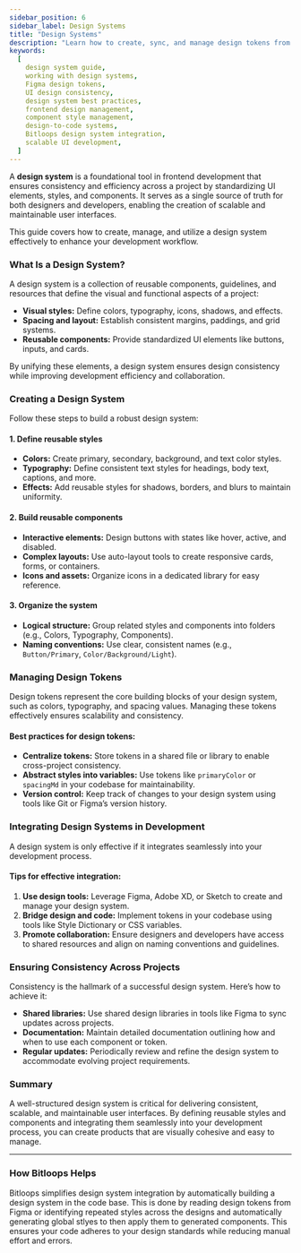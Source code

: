 ```yaml
---
sidebar_position: 6
sidebar_label: Design Systems
title: "Design Systems"
description: "Learn how to create, sync, and manage design tokens from Figma to ensure consistent UI components with Bitloops Frontend Copilot."
keywords:
  [
    design system guide,
    working with design systems,
    Figma design tokens,
    UI design consistency,
    design system best practices,
    frontend design management,
    component style management,
    design-to-code systems,
    Bitloops design system integration,
    scalable UI development,
  ]
---
```


A **design system** is a foundational tool in frontend development that ensures consistency and efficiency across a project by standardizing UI elements, styles, and components. It serves as a single source of truth for both designers and developers, enabling the creation of scalable and maintainable user interfaces.  

This guide covers how to create, manage, and utilize a design system effectively to enhance your development workflow.

### What Is a Design System?  

A design system is a collection of reusable components, guidelines, and resources that define the visual and functional aspects of a project:  

- **Visual styles:** Define colors, typography, icons, shadows, and effects.  
- **Spacing and layout:** Establish consistent margins, paddings, and grid systems.  
- **Reusable components:** Provide standardized UI elements like buttons, inputs, and cards.  

By unifying these elements, a design system ensures design consistency while improving development efficiency and collaboration.

### Creating a Design System  

Follow these steps to build a robust design system:  

#### 1. Define reusable styles  
- **Colors:** Create primary, secondary, background, and text color styles.  
- **Typography:** Define consistent text styles for headings, body text, captions, and more.  
- **Effects:** Add reusable styles for shadows, borders, and blurs to maintain uniformity.  

#### 2. Build reusable components  
- **Interactive elements:** Design buttons with states like hover, active, and disabled.  
- **Complex layouts:** Use auto-layout tools to create responsive cards, forms, or containers.  
- **Icons and assets:** Organize icons in a dedicated library for easy reference.  

#### 3. Organize the system  
- **Logical structure:** Group related styles and components into folders (e.g., Colors, Typography, Components).  
- **Naming conventions:** Use clear, consistent names (e.g., `Button/Primary`, `Color/Background/Light`).  


### Managing Design Tokens  

Design tokens represent the core building blocks of your design system, such as colors, typography, and spacing values. Managing these tokens effectively ensures scalability and consistency.  

#### Best practices for design tokens:  
- **Centralize tokens:** Store tokens in a shared file or library to enable cross-project consistency.  
- **Abstract styles into variables:** Use tokens like `primaryColor` or `spacingMd` in your codebase for maintainability.  
- **Version control:** Keep track of changes to your design system using tools like Git or Figma’s version history.  

### Integrating Design Systems in Development  

A design system is only effective if it integrates seamlessly into your development process.  

#### Tips for effective integration:  
1. **Use design tools:** Leverage Figma, Adobe XD, or Sketch to create and manage your design system.  
2. **Bridge design and code:** Implement tokens in your codebase using tools like Style Dictionary or CSS variables.  
3. **Promote collaboration:** Ensure designers and developers have access to shared resources and align on naming conventions and guidelines.  

### Ensuring Consistency Across Projects  

Consistency is the hallmark of a successful design system. Here’s how to achieve it:  

- **Shared libraries:** Use shared design libraries in tools like Figma to sync updates across projects.  
- **Documentation:** Maintain detailed documentation outlining how and when to use each component or token.  
- **Regular updates:** Periodically review and refine the design system to accommodate evolving project requirements.  

### Summary  

A well-structured design system is critical for delivering consistent, scalable, and maintainable user interfaces. By defining reusable styles and components and integrating them seamlessly into your development process, you can create products that are visually cohesive and easy to manage.

---

### How Bitloops Helps  

Bitloops simplifies design system integration by automatically building a design system in the code base. This is done by reading design tokens from Figma or identifying repeated styles across the designs and automatically generating global stlyes to then apply them to generated components. This ensures your code adheres to your design standards while reducing manual effort and errors.  

